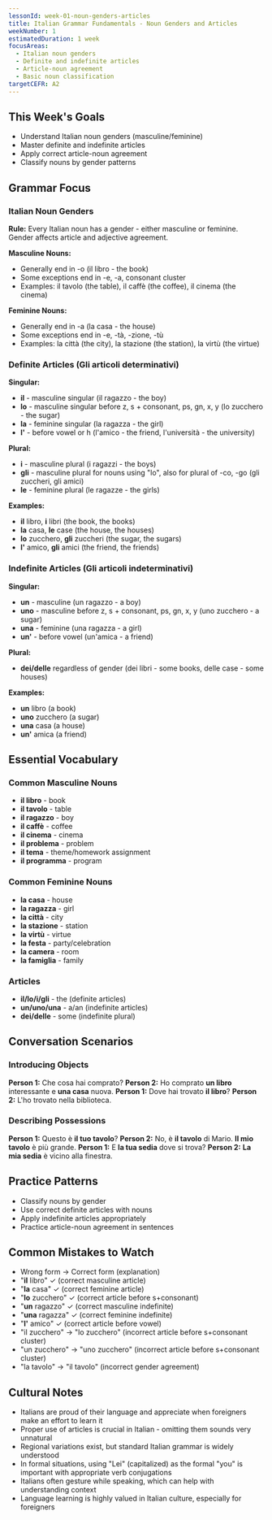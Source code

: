 ```yaml
---
lessonId: week-01-noun-genders-articles
title: Italian Grammar Fundamentals - Noun Genders and Articles
weekNumber: 1
estimatedDuration: 1 week
focusAreas:
  - Italian noun genders
  - Definite and indefinite articles
  - Article-noun agreement
  - Basic noun classification
targetCEFR: A2
---
```


## This Week's Goals

- Understand Italian noun genders (masculine/feminine)
- Master definite and indefinite articles
- Apply correct article-noun agreement
- Classify nouns by gender patterns

## Grammar Focus

### Italian Noun Genders
**Rule:** Every Italian noun has a gender - either masculine or feminine. Gender affects article and adjective agreement.

**Masculine Nouns:**
- Generally end in -o (il libro - the book)
- Some exceptions end in -e, -a, consonant cluster
- Examples: il tavolo (the table), il caffè (the coffee), il cinema (the cinema)

**Feminine Nouns:**
- Generally end in -a (la casa - the house)
- Some exceptions end in -e, -tà, -zione, -tù
- Examples: la città (the city), la stazione (the station), la virtù (the virtue)

### Definite Articles (Gli articoli determinativi)
**Singular:**
- **il** - masculine singular (il ragazzo - the boy)
- **lo** - masculine singular before z, s + consonant, ps, gn, x, y (lo zucchero - the sugar)
- **la** - feminine singular (la ragazza - the girl)
- **l'** - before vowel or h (l'amico - the friend, l'università - the university)

**Plural:**
- **i** - masculine plural (i ragazzi - the boys)
- **gli** - masculine plural for nouns using "lo", also for plural of -co, -go (gli zuccheri, gli amici)
- **le** - feminine plural (le ragazze - the girls)

**Examples:**
- **il** libro, **i** libri (the book, the books)
- **la** casa, **le** case (the house, the houses)
- **lo** zucchero, **gli** zuccheri (the sugar, the sugars)
- **l'** amico, **gli** amici (the friend, the friends)

### Indefinite Articles (Gli articoli indeterminativi)
**Singular:**
- **un** - masculine (un ragazzo - a boy)
- **uno** - masculine before z, s + consonant, ps, gn, x, y (uno zucchero - a sugar)
- **una** - feminine (una ragazza - a girl)
- **un'** - before vowel (un'amica - a friend)

**Plural:**
- **dei/delle** regardless of gender (dei libri - some books, delle case - some houses)

**Examples:**
- **un** libro (a book)
- **uno** zucchero (a sugar)
- **una** casa (a house)
- **un'** amica (a friend)

## Essential Vocabulary

### Common Masculine Nouns
- **il libro** - book
- **il tavolo** - table
- **il ragazzo** - boy
- **il caffè** - coffee
- **il cinema** - cinema
- **il problema** - problem
- **il tema** - theme/homework assignment
- **il programma** - program

### Common Feminine Nouns
- **la casa** - house
- **la ragazza** - girl
- **la città** - city
- **la stazione** - station
- **la virtù** - virtue
- **la festa** - party/celebration
- **la camera** - room
- **la famiglia** - family

### Articles
- **il/lo/i/gli** - the (definite articles)
- **un/uno/una** - a/an (indefinite articles)
- **dei/delle** - some (indefinite plural)

## Conversation Scenarios

### Introducing Objects
**Person 1:** Che cosa hai comprato?
**Person 2:** Ho comprato **un libro** interessante e **una casa** nuova.
**Person 1:** Dove hai trovato **il libro**?
**Person 2:** L'ho trovato nella biblioteca.

### Describing Possessions
**Person 1:** Questo è **il tuo tavolo**?
**Person 2:** No, è **il tavolo** di Mario. **Il mio tavolo** è più grande.
**Person 1:** E **la tua sedia** dove si trova?
**Person 2:** **La mia sedia** è vicino alla finestra.

## Practice Patterns

- Classify nouns by gender
- Use correct definite articles with nouns
- Apply indefinite articles appropriately
- Practice article-noun agreement in sentences

## Common Mistakes to Watch

- Wrong form → Correct form (explanation)
- "**il** libro" ✓ (correct masculine article)
- "**la** casa" ✓ (correct feminine article)
- "**lo** zucchero" ✓ (correct article before s+consonant)
- "**un** ragazzo" ✓ (correct masculine indefinite)
- "**una** ragazza" ✓ (correct feminine indefinite)
- "**l'** amico" ✓ (correct article before vowel)
- "il zucchero" → "lo zucchero" (incorrect article before s+consonant cluster)
- "un zucchero" → "uno zucchero" (incorrect article before s+consonant cluster)
- "la tavolo" → "il tavolo" (incorrect gender agreement)

## Cultural Notes

- Italians are proud of their language and appreciate when foreigners make an effort to learn it
- Proper use of articles is crucial in Italian - omitting them sounds very unnatural
- Regional variations exist, but standard Italian grammar is widely understood
- In formal situations, using "Lei" (capitalized) as the formal "you" is important with appropriate verb conjugations
- Italians often gesture while speaking, which can help with understanding context
- Language learning is highly valued in Italian culture, especially for foreigners
